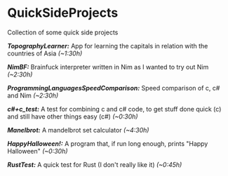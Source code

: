 # QuickSideProjects
Collection of some quick side projects

***TopographyLearner:*** App for learning the capitals in relation with the countries of Asia *(~1:30h)*

***NimBF:*** Brainfuck interpreter written in Nim as I wanted to try out Nim *(~2:30h)*

***ProgrammingLanguagesSpeedComparison:*** Speed comparison of c, c# and Nim *(~2:30h)*

***c#+c_test:*** A test for combining c and c# code, to get stuff done quick (c) and still have other things easy (c#) *(~0:30h)*

***Manelbrot:*** A mandelbrot set calculator *(~4:30h)*

***HappyHalloween!:*** A program that, if run long enough, prints "Happy Halloween" *(~0:30h)*

***RustTest:*** A quick test for Rust (I don't really like it) *(~0:45h)*
